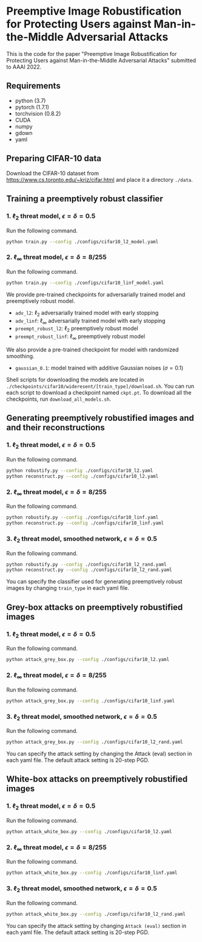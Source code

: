 # Preemptive Image Robustification for Protecting Users against Man-in-the-Middle Adversarial Attacks

This is the code for the paper "Preemptive Image Robustification for Protecting Users against Man-in-the-Middle Adversarial Attacks" submitted to AAAI 2022.

## Requirements

- python (3.7)
- pytorch (1.7.1)
- torchvision (0.8.2)
- CUDA
- numpy
- gdown
- yaml

## Preparing CIFAR-10 data

Download the CIFAR-10 dataset from https://www.cs.toronto.edu/~kriz/cifar.html and place it a directory ```./data```.

## Training a preemptively robust classifier

### 1. $\ell_2$ threat model, $\epsilon = \delta = 0.5$

Run the following command.
```bash
python train.py --config ./configs/cifar10_l2_model.yaml
```

### 2. $\ell_\infty$ threat model, $\epsilon = \delta = 8/255$

Run the following command.
```bash
python train.py --config ./configs/cifar10_linf_model.yaml
```
We provide pre-trained checkpoints for adversarially trained model and preemptively robust model.

- ```adv_l2```: $\ell_2$ adversarially trained model with early stopping
- ```adv_linf```: $\ell_\infty$ adversarially trained model with early stopping
- ```preempt_robust_l2```: $\ell_2$ preemptively robust model
- ```preempt_robust_linf```: $\ell_\infty$ preemptively robust model

We also provide a pre-trained checkpoint for model with randomized smoothing.
- ```gaussian_0.1```: model trained with additive Gaussian noises ($\sigma=0.1$)

Shell scripts for downloading the models are located in ```./checkpoints/cifar10/wideresent/[train_type]/download.sh```. You can run each script to download a checkpoint named ```ckpt.pt```. To download all the checkpoints, run ```download_all_models.sh```.

## Generating preemptively robustified images and and their reconstructions

### 1. $\ell_2$ threat model, $\epsilon = \delta = 0.5$

Run the following command.
```bash
python robustify.py --config ./configs/cifar10_l2.yaml
python reconstruct.py --config ./configs/cifar10_l2.yaml
```

### 2. $\ell_\infty$ threat model, $\epsilon = \delta = 8/255$

Run the following command.
```bash
python robustify.py --config ./configs/cifar10_linf.yaml
python reconstruct.py --config ./configs/cifar10_linf.yaml
```

### 3. $\ell_2$ threat model, smoothed network, $\epsilon = \delta = 0.5$

Run the following command.
```bash
python robustify.py --config ./configs/cifar10_l2_rand.yaml
python reconstruct.py --config ./configs/cifar10_l2_rand.yaml
```
You can specify the classifier used for generating preemptively robust images by changing `train_type` in each yaml file.

## Grey-box attacks on preemptively robustified images

### 1. $\ell_2$ threat model, $\epsilon = \delta = 0.5$

Run the following command.
```bash
python attack_grey_box.py --config ./configs/cifar10_l2.yaml
```

### 2. $\ell_\infty$ threat model, $\epsilon = \delta = 8/255$

Run the following command.
```bash
python attack_grey_box.py --config ./configs/cifar10_linf.yaml
```

### 3. $\ell_2$ threat model, smoothed network, $\epsilon = \delta = 0.5$

Run the following command.
```bash
python attack_grey_box.py --config ./configs/cifar10_l2_rand.yaml
```

You can specify the attack setting by changing the Attack (eval) section in each yaml file. The default attack setting is 20-step PGD.

## White-box attacks on preemptively robustified images  

### 1. $\ell_2$ threat model, $\epsilon = \delta = 0.5$

Run the following command.
```bash
python attack_white_box.py --config ./configs/cifar10_l2.yaml
```

### 2. $\ell_\infty$ threat model, $\epsilon = \delta = 8/255$

Run the following command.
```bash
python attack_white_box.py --config ./configs/cifar10_linf.yaml
```  

### 3. $\ell_2$ threat model, smoothed network, $\epsilon = \delta = 0.5$

Run the following command.
```bash
python attack_white_box.py --config ./configs/cifar10_l2_rand.yaml
```

You can specify the attack setting by changing ```Attack (eval)``` section in each yaml file. The default attack setting is 20-step PGD.
